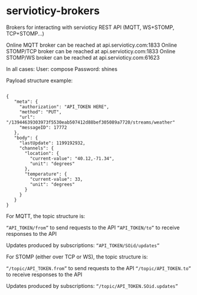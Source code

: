servioticy-brokers
==================

Brokers for interacting with servioticy REST API (MQTT, WS+STOMP, TCP+STOMP...)

Online MQTT broker can be reached at api.servioticy.com:1833
Online STOMP/TCP broker can be reached at api.servioticy.com:1833
Online STOMP/WS broker can be reached at api.servioticy.com:61623

In all cases: 
  User: compose
  Password: shines

Payload structure example:

<code>
{
   "meta": {
     "authorization": "API_TOKEN HERE",
     "method": "PUT",
     "url": "/13944639303973f5530eab507412d88bef305089a7720/streams/weather"
     "messageID": 17772
   },
   "body": {
     "lastUpdate": 1199192932,
     "channels": {
       "location": {
         "current-value": "40.12,-71.34",
         "unit": "degrees"
       },
       "temperature": {
         "current-value": 33,
         "unit": "degrees"
       }
     }
   }
}
</code>

For MQTT, the topic structure is:

  <code>“API_TOKEN/from”</code> to send requests to the API
  <code>“API_TOKEN/to”</code> to receive responses to the API

  Updates produced by subscriptions: <code>“API_TOKEN/SOid/updates”</code>


For STOMP (either over TCP or WS), the topic structure is:

  <code>“/topic/API_TOKEN.from”</code> to send requests to the API
  <code>“/topic/API_TOKEN.to”</code> to receive responses to the API

  Updates produced by subscriptions: <code>“/topic/API_TOKEN.SOid.updates”</code>
